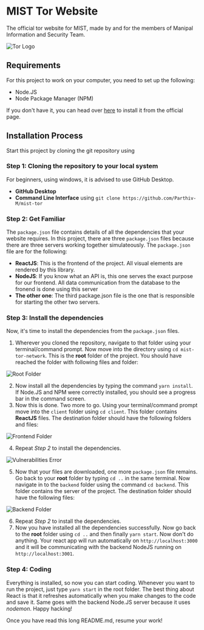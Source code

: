 # MIST Tor Website
The official tor website for MIST, made by and for the members of Manipal Information and Security Team. 

![Tor Logo](https://github.com/Parthiv-M/mist-tor-network/blob/master/github_resources/wallpaper.jpg?raw=true)


## Requirements
For this project to work on your computer, you need to set up the following:
- Node.JS
- Node Package Manager (NPM)

If you don't have it, you can head over [here](https://nodejs.org/en/) to install it from the official page.

## Installation Process
Start this project by cloning the git repository using 

### Step 1: Cloning the repository to your local system
For beginners, using windows, it is advised to use GitHub Desktop. 
- **GitHub Desktop**   
- **Command Line Interface** using ```git clone https://github.com/Parthiv-M/mist-tor```

### Step 2: Get Familiar
The ```package.json``` file contains details of all the dependencies that your website requires. In this project, there are three ```package.json``` files because there are three servers working together simulateously. The ```package.json``` file are for the following:
- **ReactJS**: This is the frontend of the project. All visual elements are rendered by this library.
- **NodeJS**: If you know what an API is, this one serves the exact purpose for our frontend. All data communication from the database to the fronend is done using this server
- **The other one**: The third package.json file is the one that is responsible for starting the other two servers.

### Step 3: Install the dependencies
Now, it's time to install the dependencies from the ```package.json``` files. 
1. Wherever you cloned the repository, navigate to that folder using your terminal/command prompt. Now move into the directory using ```cd mist-tor-network```. This is the **root** folder of the project. You should have reached the folder with following files and folder:

![Root Folder](https://github.com/canaryGrapher/mist-tor-network/blob/master/github_resources/root_folder.png?raw=true)


2. Now install all the dependencies by typing the command ```yarn install```. If Node.JS and NPM were correctly installed, you should see a progress bar in the command screen.
3. Now this is done. Two more to go. Using your terminal/command prompt move into the ```client``` folder using ```cd client```.  This folder contains **ReactJS** files. The destination folder should have the following folders and files:

![Frontend Folder](https://github.com/canaryGrapher/mist-tor-network/blob/master/github_resources/client_folder.png?raw=true)


4. Repeat _Step 2_ to install the dependencies. 

![Vulnerabilities Error](https://github.com/canaryGrapher/mist-tor-network/blob/master/github_resources/audit_fix.png?raw=true)

5. Now that your files are downloaded, one more ```package.json``` file remains. Go back to your **root** folder by typing ```cd ..``` in the same terminal. Now navigate in to the ```backend``` folder using the command ```cd backend```. This folder contains the server of the project. The destination folder should have the following files:

![Backend Folder](https://github.com/canaryGrapher/mist-tor-network/blob/master/github_resources/backend_folder.png?raw=true)


6. Repeat _Step 2_ to install the dependencies.
7. Now you have installed all the dependencies successfully. Now go back to the **root** folder using ```cd ..``` and then finally ```yarn start```. Now don't do anything. Your react app will run automatically on ```http://localhost:3000``` and it will be communicating with the backend NodeJS running on ```http://localhost:3001```.


### Step 4: Coding
Everything is installed, so now you can start coding. Whenever you want to run the project, just type ```yarn start``` in the root folder. The best thing about React is that it refreshes automatically when you make changes to the code and save it. Same goes with the backend Node.JS server because it uses _nodemon_. Happy hacking!

Once you have read this long README.md, resume your work!
